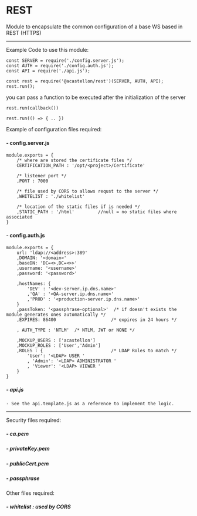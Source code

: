 # REST
Module to encapsulate the common configuration of a base WS based in REST (HTTPS) 

---

Example Code to use this module:

    const SERVER = require('./config.server.js');
    const AUTH = require('./config.auth.js');
    const API = require('./api.js');
    
    const rest = require('@acastellon/rest')(SERVER, AUTH, API);
    rest.run(); 
    
you can pass a function to be executed after the initialization of the server

    rest.run(callback())
    
    rest.run(() => { .. })


Example of configuration files required:

#### - config.server.js

    module.exports = {
        /* where are stored the certificate files */
        CERTIFICATION_PATH : '/opt/<project>/Certificate'
        
        /* listener port */ 
        ,PORT : 7000
        
        /* file used by CORS to allows requst to the server */
        ,WHITELIST : './whitelist'
   
        /* location of the static files if is needed */
        ,STATIC_PATH : '/html'         //null = no static files where associated
    }

#### - config.auth.js

    module.exports = {
        url: 'ldap://<address>:389'
        ,DOMAIN: '<domain>'
        ,baseDN: 'DC=<>,DC=<>>'
        ,username: '<username>'
        ,password: '<password>'
    
        ,hostNames: {
            'DEV' : '<dev-server.ip.dns.name>'
            ,'QA' : '<QA-server.ip.dns.name>'
            ,'PROD' : '<production-server.ip.dns.name>'
        }
        ,passToken: '<passphrase-optional>'  /* if doesn't exists the module generates ones automatically */
        ,EXPIRES: 86400                     /* expires in 24 hours */
    
        , AUTH_TYPE : 'NTLM'  /* NTLM, JWT or NONE */
    
        ,MOCKUP_USERS : ['acastellon']
        ,MOCKUP_ROLES : ['User','Admin']
        ,ROLES : {                          /* LDAP Roles to match */
            'User': '<LDAP> USER '          
            , 'Admin': '<LDAP> ADMINISTRATOR '
            , 'Viewer': '<LDAP> VIEWER '
        }
    }
    
    
##### - api.js
 
    - See the api.template.js as a reference to implement the logic.


    
---

Security files required:

##### - ca.pem
##### - privateKey.pem
##### - publicCert.pem
##### - passphrase


Other files required:

##### - whitelist : used by CORS

